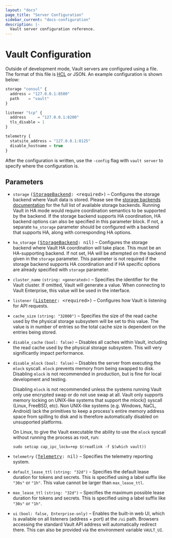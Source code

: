 ```yaml
---
layout: "docs"
page_title: "Server Configuration"
sidebar_current: "docs-configuration"
description: |-
  Vault server configuration reference.
---
```


# Vault Configuration

Outside of development mode, Vault servers are configured using a file.
The format of this file is [HCL](https://github.com/hashicorp/hcl) or JSON.
An example configuration is shown below:

```javascript
storage "consul" {
  address = "127.0.0.1:8500"
  path    = "vault"
}

listener "tcp" {
  address     = "127.0.0.1:8200"
  tls_disable = 1
}

telemetry {
  statsite_address = "127.0.0.1:8125"
  disable_hostname = true
}
```

After the configuration is written, use the `-config` flag with `vault server`
to specify where the configuration is.

## Parameters

- `storage` <tt>([StorageBackend][storage-backend]: \<required\>)</tt> –
  Configures the storage backend where Vault data is stored. Please see the
  [storage backends documentation][storage-backend] for the full list of
  available storage backends. Running Vault in HA mode would require
  coordination semantics to be supported by the backend. If the storage backend
  supports HA coordination, HA backend options can also be specified in this
  parameter block. If not, a separate `ha_storage` parameter should be
  configured with a backend that supports HA, along with corresponding HA
  options.

- `ha_storage` <tt>([StorageBackend][storage-backend]: nil)</tt> – Configures
  the storage backend where Vault HA coordination will take place. This must be
  an HA-supporting backend. If not set, HA will be attempted on the backend
  given in the `storage` parameter. This parameter is not required if the
  storage backend supports HA coordination and if HA specific options are
  already specified with `storage` parameter.

- `cluster_name` `(string: <generated>)` – Specifies the identifier for the
  Vault cluster. If omitted, Vault will generate a value. When connecting to
  Vault Enterprise, this value will be used in the interface.

- `listener` <tt>([Listener][listener]: \<required\>)</tt> – Configures how
  Vault is listening for API requests.

- `cache_size` `(string: "32000")` – Specifies the size of the read cache used
  by the physical storage subsystem will be set to this value. The value is in
  number of entries so the total cache size is dependent on the entries being
  stored.

- `disable_cache` `(bool: false)` – Disables all caches within Vault, including
  the read cache used by the physical storage subsystem. This will very
  significantly impact performance.

- `disable_mlock` `(bool: false)` – Disables the server from executing the
  `mlock` syscall. `mlock` prevents memory from being swapped to disk. Disabling
  `mlock` is not recommended in production, but is fine for local development
  and testing.

    Disabling `mlock` is not recommended unless the systems running Vault only
    use encrypted swap or do not use swap at all. Vault only supports memory
    locking on UNIX-like systems that support the mlock() syscall (Linux, FreeBSD, etc).
    Non UNIX-like systems (e.g. Windows, NaCL, Android) lack the primitives to keep a
    process's entire memory address space from spilling to disk and is therefore
    automatically disabled on unsupported platforms.

    On Linux, to give the Vault executable the ability to use the `mlock`
    syscall without running the process as root, run:

    ```shell
    sudo setcap cap_ipc_lock=+ep $(readlink -f $(which vault))
    ```

- `telemetry` <tt>([Telemetry][telemetry]: nil)</tt> – Specifies the telemetry
  reporting system.

- `default_lease_ttl` `(string: "32d")` – Specifies the default lease duration
  for tokens and secrets. This is specified using a label suffix like `"30s"` or
  `"1h"`. This value cannot be larger than `max_lease_ttl`.

- `max_lease_ttl` `(string: "32d")` – Specifies the maximum possible lease
  duration for tokens and secrets. This is specified using a label
  suffix like `"30s"` or `"1h"`.

- `ui` `(bool: false, Enterprise-only)` – Enables the built-in web UI, which is
  available on all listeners (address + port) at the `/ui` path. Browsers accessing
  the standard Vault API address will automatically redirect there. This can also
  be provided via the environment variable `VAULT_UI`.

[storage-backend]: /docs/configuration/storage/index.html
[listener]: /docs/configuration/listener/index.html
[telemetry]: /docs/configuration/telemetry.html
